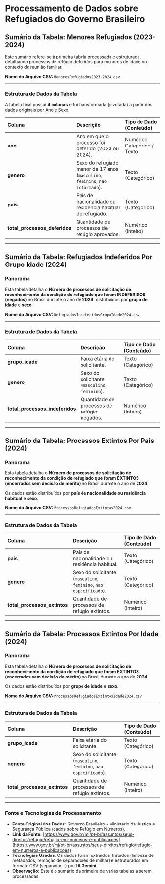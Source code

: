 # Processamento de Dados sobre Refugiados do Governo Brasileiro

## Sumário da Tabela: Menores Refugiados (2023-2024)

Este sumário refere-se à primeira tabela processada e estruturada, detalhando processos de refúgio deferidos para menores de idade no contexto de reunião familiar.

**Nome do Arquivo CSV:** `MenoresRefugiados2023-2024.csv`

---

### Estrutura de Dados da Tabela

A tabela final possui **4 colunas** e foi transformada (pivotada) a partir dos dados originais por Ano e Sexo.

| Coluna | Descrição | Tipo de Dado (Conteúdo) |
| :--- | :--- | :--- |
| **ano** | Ano em que o processo foi deferido (2023 ou 2024). | Numérico Categórico / Texto |
| **genero** | Sexo do refugiado menor de 17 anos (`masculino`, `feminino`, `nao informado`). | Texto (Categórico) |
| **pais** | País de nacionalidade ou residência habitual do refugiado. | Texto (Categórico) |
| **total\_processos\_deferidos** | Quantidade de processos de refúgio aprovados. | Numérico (Inteiro) |

---
## Sumário da Tabela: Refugiados Indeferidos Por Grupo Idade (2024)

### Panorama

Esta tabela detalha o **Número de processos de solicitação de reconhecimento da condição de refugiado que foram INDEFERIDOS (negados)** no Brasil durante o ano de **2024**, distribuídos por **grupo de idade** e **sexo**.

**Nome do Arquivo CSV:** `RefugiadosIndeferidosGrupoIdade2024.csv`

---

### Estrutura de Dados da Tabela

| Coluna | Descrição | Tipo de Dado (Conteúdo) |
| :--- | :--- | :--- |
| **grupo\_idade** | Faixa etária do solicitante. | Texto (Categórico) |
| **genero** | Sexo do solicitante (`masculino`, `feminino`). | Texto (Categórico) |
| **total\_processos\_indeferidos** | Quantidade de processos de refúgio negados. | Numérico (Inteiro) |

---
## Sumário da Tabela: Processos Extintos Por País (2024)

### Panorama

Esta tabela detalha o **Número de processos de solicitação de reconhecimento da condição de refugiado que foram EXTINTOS (encerrados sem decisão de mérito)** no Brasil durante o ano de **2024**.

Os dados estão distribuídos por **país de nacionalidade ou residência habitual** e **sexo**.

**Nome do Arquivo CSV:** `ProcessosRefugiadosExtintos2024.csv`

---

### Estrutura de Dados da Tabela

| Coluna | Descrição | Tipo de Dado (Conteúdo) |
| :--- | :--- | :--- |
| **pais** | País de nacionalidade ou residência habitual. | Texto (Categórico) |
| **genero** | Sexo do solicitante (`masculino`, `feminino`, `nao especificado`). | Texto (Categórico) |
| **total\_processos\_extintos** | Quantidade de processos de refúgio extintos. | Numérico (Inteiro) |
---
## Sumário da Tabela: Processos Extintos Por Idade (2024)

### Panorama

Esta tabela detalha o **Número de processos de solicitação de reconhecimento da condição de refugiado que foram EXTINTOS (encerrados sem decisão de mérito)** no Brasil durante o ano de **2024**.

Os dados estão distribuídos por **grupo de idade** e **sexo**.

**Nome do Arquivo CSV:** `ProcessosRefugiadosExtintosIdade2024.csv`

---

### Estrutura de Dados da Tabela

| Coluna | Descrição | Tipo de Dado (Conteúdo) |
| :--- | :--- | :--- |
| **grupo\_idade** | Faixa etária do solicitante. | Texto (Categórico) |
| **genero** | Sexo do solicitante (`masculino`, `feminino`, `nao especificado`). | Texto (Categórico) |
| **total\_processos\_extintos** | Quantidade de processos de refúgio extintos. | Numérico (Inteiro) |
---
### Fonte e Tecnologias de Processamento

* **Fonte Original dos Dados:** Governo Brasileiro - Ministério da Justiça e Segurança Pública (dados sobre Refúgio em Números).
* **Link da Fonte:** [https://www.gov.br/mj/pt-br/assuntos/seus-direitos/refugio/refugio-em-numeros-e-publicacoes](https://www.gov.br/mj/pt-br/assuntos/seus-direitos/refugio/refugio-em-numeros-e-publicacoes)
* **Tecnologias Usadas:** Os dados foram extraídos, tratados (limpeza de metadados, remoção de separadores de milhar) e estruturados em formato CSV (separador `;`) por **IA Gemini**.
* **Observação:** Este é o sumário da primeira de várias tabelas a serem processadas.
